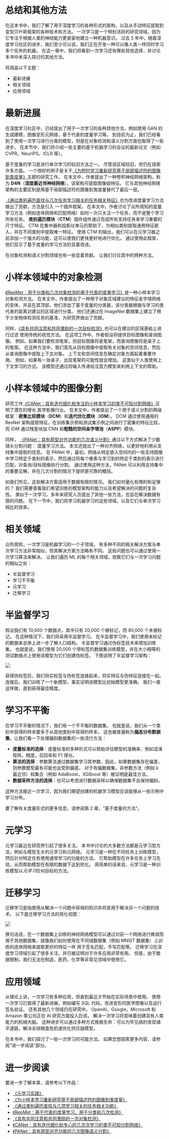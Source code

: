 # 总结和其他方法

在这本书中，我们了解了用于深度学习的各种形式的架构，以及从手动特征提取到变型贝叶斯框架的各种技术和方法。 一次学习是一个特别活跃的研究领域，因为它专注于根据人类的神经能力更紧密地建立一种机器意识。 过去 5 年中，随着深度学习社区的进步，我们至少可以说，我们正在开发一种可以像人类一样同时学习多个任务的机器。 在这一章中，我们将看到一次学习还有哪些其他选择，并讨论本书中未深入探讨的其他方法。

将涵盖以下主题：

*   最新进展
*   相关领域
*   应用领域

# 最新进展

在深度学习社区中，已经提出了用于一次学习的各种其他方法，例如使用 GAN 的生成建模，图像变形元网络，基于代表的度量学习等。 到目前为止，我们已经看到了使用一次学习进行分类的模型，但是在对象检测和语义分割方面也取得了一些进步。 在本节中，我们将介绍一些主要的基于机器学习的会议的最新论文（例如 CVPR，NeurIPS，ICLR 等）。

基于度量的学习是进行单次学习的较旧方法之一。 尽管该区域较旧，但仍在探索许多方面。 一个很好的例子是关于[《为短时学习重新研究基于局部描述符的图像到类度量》](https://arxiv.org/abs/1903.12290)主题的研究工作。 在本文中，作者提出了一种卷积神经网络架构，称为 **D4N**（**深度最近邻神经网络**），该架构可提取图像级特征。 它与其他神经网络架构的主要区别是用基于局部描述符的图像到类度量替代了最后一层。

[《通过类别遍历查找与几次任务学习相关的任务相关特征》](https://arxiv.org/abs/1905.11116)也为改进度量学习方法做出了贡献，方法是引入 一个插件框架。 在本文中，作者讨论了众所周知的度量学习方法（例如连体网络和匹配网络）如何一次只关注一个任务，而不是整个学习所有任务。 **类别遍历模块**（**CTM**）插件组件通过完成所有支持任务来学习重要的尺寸特征。 CTM 在集中器和投影仪单元的帮助下，为相似类别提取通用特征嵌入，并在不同类别中提取唯一特征。 使用 CTM 的输出，我们可以在元学习器之前添加一个强大的功能，这可以使我们更快更好地进行优化。 通过使用此框架，他们显示了基于度量的学习方法的显着改进。

在对象检测和语义分割领域也有一些显着贡献。 让我们讨论其中的两种方法。

# 小样本领域中的对象检测

[《RepMet：用于分类和几次对象检测的基于代表的度量学习》](https://arxiv.org/abs/1806.04728)是一种小样本学习对象检测方法。 在本文中，作者提出了一种用于对象区域建议的特征金字塔网络的变体，并且在其顶部，他们添加了基于度量的分类器，该分类器根据与学习的类代表的距离对建议的区域进行分类。 他们还通过在 ImageNet 数据集上建立了用于少发物体检测任务的基准，为研究界做出了贡献。

同样，[《具有共同注意和共同激励的一次目标检测》](https://arxiv.org/abs/1911.12529)也可以在建议的区域基础上进行过滤 使用传统的视觉方法。 在这项工作中，作者假设将提供目标图像和查询图像。 例如，如果我们要检测笔架，则目标图像将是笔架，而查询图像将是桌子上的笔架。 在这种方法中，我们首先从目标图像中提取有关对象的空间信息，然后从查询图像中提取上下文对象。 上下文和空间信息在确定对象方面起着重要作用。 例如，如果有一张桌子，出现笔架的可能性就会增加。 这类似于人类使用上下文学习的方式。 该模型还通过将输入传递给注意力模型来利用上下文的帮助。

# 小样本领域中的图像分割

研究工作[《CANet：具有迭代细化和专注的小样本学习的类不可知分割网络》](https://arxiv.org/abs/1903.02351)证明了潜在的增长 医学影像行业。 在本文中，作者提出了一个用于语义分割的两级框架：**密集比较模块**（**DCM**）和**迭代优化模块**（**IOM**）。 DCM 通过使用通用的 ResNet 架构提取特征，在训练集示例和测试集示例之间进行了密集的特征比较，而 IOM 通过残差块加 CNN 和**粗糙的空间金字塔池**（**ASPP**）模块。

同样， [《PANet：具有原型对齐功能的几次语义分割》](https://arxiv.org/abs/1908.06391)通过以下方式解决了少数镜头分割问题： 度量学习方法。 本文还提出了一种对齐网络，以更好地利用从支持集中提取的信息。 在 PANet 中，最初，网络从特定嵌入空间内的一些支持图像中学习特定于类别的表示，然后通过将每个像素与学习到的特定于类别的表示进行匹配，对查询/目标图像执行分割。 通过使用这种方法，PANet 可以利用支持集中的重要见解，并在几次分割的情况下提供更可靠的概括。

如我们所见，这些解决方案适用于数据有限的情况。 我们如何量化有限的和足够的？ 我们需要查看我们希望训练的模型架构的能力以及希望解决的问题的复杂性。 类似于一次学习，多年来研究人员提出了其他一些方法，也旨在解决数据有限的问题。 在下一节中，我们将学习机器学习的这些领域，以及它们与单次学习相比的效率。

# 相关领域

众所周知，一次学习是机器学习的一个子领域。 有多种不同的相关解决方案与单次学习方法非常相似，但其解决方案方法略有不同。 这些问题也可以通过使用一次学习算法来解决。 让我们遍历 ML 的每个相关领域，观察它们与一次学习问题的相似之处：

*   半监督学习
*   学习不平衡
*   元学习
*   迁移学习

# 半监督学习

假设我们有 10,000 个数据点，其中只有 20,000 个被标记，而 80,000 个未被标记。 在这种情况下，我们将采用半监督学习。 在半监督学习中，我们使用未标记的数据来总体上进一步了解人口结构。 半监督学习通过伪标签技术来增加训练集。 也就是说，我们使用 20,000 个带标签的数据集训练模型，并在大小相等的测试数据点上使用该模型为它们创建伪标签。 下图说明了半监督学习架构：

![](img/59858a66-819e-4871-955e-a0c5ffb64345.png)

获得伪标签后，我们将实标签与伪标签连接起来，将实特征与伪特征连接在一起。 连接后，我们训练了一个新模型，事实证明该模型比初始模型更准确。 我们一直这样做，直到获得最佳精度。

# 学习不平衡

在学习不平衡的情况下，我们有一个不平衡的数据集。 也就是说，我们从一个类别中获得的样本要多于从其他类别中获得的样本。 这也被普遍称为**偏态分布数据集**。让我们看一下处理偏斜数据集的一些流行方法：

*   **度量标准的选择**：度量标准的多种形式可以帮助评估模型的准确率，例如混淆矩阵，精度，召回率和 F1 得分。
*   **算法的选择**：参数算法通过数据集学习其参数，因此，如果数据集存在偏差，则参数模型最有可能也会受到偏差。 对于有偏数据集，非参数方法（例如 k 最近邻）和集合（例如 AdaBoost，XGBoost 等）被证明是最佳方法。
*   **数据采样方法的选择**：也可以考虑进行数据采样以确保数据集不会保持偏斜。

这种方法接近一次学习，因为我们期望创建的机器学习模型应该能够从一些示例中学习分布。

要了解有关度量形式的更多信息，请参阅第 2 章，“基于度量的方法”。

# 元学习

元学习最近在研究界引起了很多关注。 本书中讨论的大多数方法都是元学习型方法，例如与模型无关的元学习和元网络。 元学习是一种在不同任务上训练模型，然后针对特定任务使用通常学习的功能的方法。 它帮助模型在许多任务上学习先验，从而帮助模型在有限的数据下达到优化。 用简单的话来说，元学习是一种训练模型以*元学习*任何目标的方法。

# 迁移学习

迁移学习是指使用从解决一个问题中获得的知识并将其用于解决另一个问题的技术。 以下是迁移学习方法的简化视图：

![](img/d2619e72-ed14-4933-9ca1-7d658c79f2f2.png)

换句话说，在一个数据集上训练的神经网络模型可以通过对前一个网络进行微调而用于其他数据集，就像我们如何使用在不同域数据集（例如 MNIST 数据集）上训练的连体网络来提取更好的特征一样 用于签名匹配，手写匹配等。 迁移学习在深度学习领域引起了很多关注，并已被证明对于许多应用非常有用。 但是，由于数据限制，我们无法在制造，医药，化学等非常见领域中使用它。

# 应用领域

从理论上讲，一次学习有多种应用，但直到最近才开始在实际场景中使用。 使用一次学习已取得了最新进展，例如编写 SQL 代码，改进变形的医学图像以及运行签名验证。 还有其他几个领域仍在研究中。 OpenAI，Google，Microsoft 和 Amazon 等公司正在 AI 研究方面投入巨资。 解决一次学习将意味着创建具有人类能力的机械大脑。 这种进步可以通过多种方式挽救生命：可以为罕见病的发现铺平道路，解决全球粮食危机或优化供应链模型。

在本书中，我们探讨了一些一次学习的可能方法。 如果您想探索更多内容，请参阅“进一步阅读”部分。

# 进一步阅读

要进一步了解本章，请参考以下作品：

*   [《元学习实践》](https://www.packtpub.com/big-data-and-business-intelligence/hands-meta-learning-python)
*   [《为小样本学习重新研究基于局部描述符的图像到类度量》](https://arxiv.org/pdf/1903.12290.pdf)
*   [《通过类别遍历查找与几项学习相关的任务相关功能》](https://arxiv.org/pdf/1905.11116.pdf)
*   [《RepMet：基于代表的度量学习，用于分类和几次检测》](https://arxiv.org/abs/1806.04728)
*   [《具有共同注意和共同激励的一次对象检测》](https://arxiv.org/pdf/1911.12529.pdf)
*   [《CANet：具有迭代细化和专心的几次次学习的类不可知分割网络》](https://arxiv.org/pdf/1903.02351.pdf)
*   [《PANet：具有原型对齐功能的几次图像语义分割》](https://arxiv.org/pdf/1908.06391.pdf)